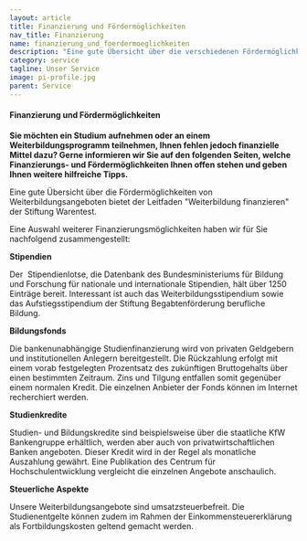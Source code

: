 ```yaml
---
layout: article
title: Finanzierung und Fördermöglichkeiten
nav_title: Finanzierung
name: finanzierung_und_foerdermoeglichkeiten
description: "Eine gute Übersicht über die verschiedenen Fördermöglichkeiten von Weiterbildungsangeboten bietet der Leitfaden 'Weiterbildung finanzieren' der Stiftung Warentest (s. Downloadbereich rechts)."
category: service
tagline: Unser Service
image: pi-profile.jpg
parent: Service
---
```


#### Finanzierung und Fördermöglichkeiten 

**Sie möchten ein Studium aufnehmen oder an einem Weiterbildungsprogramm teilnehmen, Ihnen fehlen jedoch finanzielle Mittel dazu? Gerne informieren wir Sie auf den folgenden Seiten, welche Finanzierungs- und Fördermöglichkeiten Ihnen offen stehen und geben Ihnen weitere hilfreiche Tipps.**

Eine gute Übersicht über die Fördermöglichkeiten von Weiterbildungsangeboten bietet der Leitfaden "Weiterbildung finanzieren" der Stiftung Warentest. 

Eine Auswahl weiterer Finanzierungsmöglichkeiten haben wir für Sie nachfolgend zusammengestellt:

**Stipendien**

Der  Stipendienlotse, die Datenbank des Bundesministeriums für Bildung und Forschung für nationale und internationale Stipendien, hält über 1250 Einträge bereit. Interessant ist auch das Weiterbildungsstipendium sowie das Aufstiegsstipendium der Stiftung Begabtenförderung berufliche Bildung.

**Bildungsfonds**

Die bankenunabhängige Studienfinanzierung wird von privaten Geldgebern und institutionellen Anlegern bereitgestellt. Die Rückzahlung erfolgt mit einem vorab festgelegten Prozentsatz des zukünftigen Bruttogehalts über einen bestimmten Zeitraum. Zins und Tilgung entfallen somit gegenüber einem normalen Kredit. Die einzelnen Anbieter der Fonds können im Internet recherchiert werden.

**Studienkredite**

Studien- und Bildungskredite sind beispielsweise über die staatliche KfW Bankengruppe erhältlich, werden aber auch von privatwirtschaftlichen Banken angeboten. Dieser Kredit wird in der Regel als monatliche Auszahlung gewährt. Eine Publikation des Centrum für Hochschulentwicklung vergleicht die einzelnen Angebote anschaulich.

**Steuerliche Aspekte**

Unsere Weiterbildungsangebote sind umsatzsteuerbefreit. Die Studienentgelte können zudem im Rahmen der Einkommensteuererklärung als Fortbildungskosten geltend gemacht werden.
